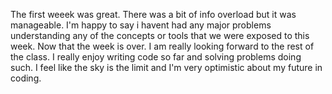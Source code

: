 The first weeek was great. There was a bit of info overload but it was manageable. I'm happy to say i havent had any major problems understanding any of the concepts or tools that we were exposed to this week. Now that the week is over. I am really looking forward to the rest of the class. I really enjoy writing code so far and solving problems doing such. I feel like the sky is the limit and I'm very optimistic about my future in coding.